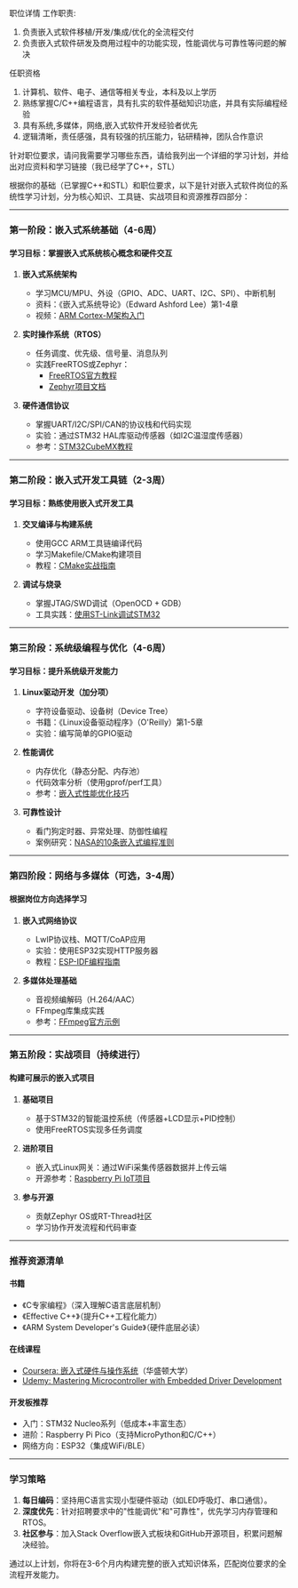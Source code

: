 职位详情
工作职责:

1. 负责嵌入式软件移植/开发/集成/优化的全流程交付
2. 负责嵌入式软件研发及商用过程中的功能实现，性能调优与可靠性等问题的解决

任职资格

1. 计算机、软件、电子、通信等相关专业，本科及以上学历
2. 熟练掌握C/C++编程语言，具有扎实的软件基础知识功底，并具有实际编程经验
3. 具有系统,多媒体，网络,嵌入式软件开发经验者优先
4. 逻辑清晰，责任感强，具有较强的抗压能力，钻研精神，团队合作意识

针对职位要求，请问我需要学习哪些东西，请给我列出一个详细的学习计划，并给出对应资料和学习链接（我已经学了C++，STL）

根据你的基础（已掌握C++和STL）和职位要求，以下是针对嵌入式软件岗位的系统性学习计划，分为核心知识、工具链、实战项目和资源推荐四部分：

---

### **第一阶段：嵌入式系统基础（4-6周）**

#### 学习目标：掌握嵌入式系统核心概念和硬件交互

1. **嵌入式系统架构**

   - 学习MCU/MPU、外设（GPIO、ADC、UART、I2C、SPI）、中断机制
   - 资料：《嵌入式系统导论》（Edward Ashford Lee）第1-4章
   - 视频：[ARM Cortex-M架构入门](https://www.arm.com/resources/education/books/cortex-m)
2. **实时操作系统（RTOS）**

   - 任务调度、优先级、信号量、消息队列
   - 实践FreeRTOS或Zephyr：
     - [FreeRTOS官方教程](https://www.freertos.org/implementation/index.html)
     - [Zephyr项目文档](https://docs.zephyrproject.org/latest/)
3. **硬件通信协议**

   - 掌握UART/I2C/SPI/CAN的协议栈和代码实现
   - 实验：通过STM32 HAL库驱动传感器（如I2C温湿度传感器）
   - 参考：[STM32CubeMX教程](https://www.st.com/en/development-tools/stm32cubemx.html)

---

### **第二阶段：嵌入式开发工具链（2-3周）**

#### 学习目标：熟练使用嵌入式开发工具

1. **交叉编译与构建系统**

   - 使用GCC ARM工具链编译代码
   - 学习Makefile/CMake构建项目
   - 教程：[CMake实战指南](https://cmake.org/cmake/help/latest/guide/tutorial/index.html)
2. **调试与烧录**

   - 掌握JTAG/SWD调试（OpenOCD + GDB）
   - 工具实践：[使用ST-Link调试STM32](https://wiki.st.com/stm32mcu/wiki/STM32_OpenOCD)

---

### **第三阶段：系统级编程与优化（4-6周）**

#### 学习目标：提升系统级开发能力

1. **Linux驱动开发（加分项）**

   - 字符设备驱动、设备树（Device Tree）
   - 书籍：《Linux设备驱动程序》（O'Reilly）第1-5章
   - 实验：编写简单的GPIO驱动
2. **性能调优**

   - 内存优化（静态分配、内存池）
   - 代码效率分析（使用gprof/perf工具）
   - 参考：[嵌入式性能优化技巧](https://embeddedartistry.com/blog/2018/04/26/embedded-c-coding-standard/)
3. **可靠性设计**

   - 看门狗定时器、异常处理、防御性编程
   - 案例研究：[NASA的10条嵌入式编程准则](https://github.com/stanislaw/awesome-safety-critical)

---

### **第四阶段：网络与多媒体（可选，3-4周）**

#### 根据岗位方向选择学习

1. **嵌入式网络协议**

   - LwIP协议栈、MQTT/CoAP应用
   - 实验：使用ESP32实现HTTP服务器
   - 教程：[ESP-IDF编程指南](https://docs.espressif.com/projects/esp-idf/en/latest/esp32/)
2. **多媒体处理基础**

   - 音视频编解码（H.264/AAC）
   - FFmpeg库集成实践
   - 参考：[FFmpeg官方示例](https://github.com/FFmpeg/FFmpeg/tree/master/doc/examples)

---

### **第五阶段：实战项目（持续进行）**

#### 构建可展示的嵌入式项目

1. **基础项目**

   - 基于STM32的智能温控系统（传感器+LCD显示+PID控制）
   - 使用FreeRTOS实现多任务调度
2. **进阶项目**

   - 嵌入式Linux网关：通过WiFi采集传感器数据并上传云端
   - 开源参考：[Raspberry Pi IoT项目](https://projects.raspberrypi.org/)
3. **参与开源**

   - 贡献Zephyr OS或RT-Thread社区
   - 学习协作开发流程和代码审查

---

### **推荐资源清单**

#### 书籍

- 《C专家编程》（深入理解C语言底层机制）
- 《Effective C++》（提升C++工程化能力）
- 《ARM System Developer's Guide》（硬件底层必读）

#### 在线课程

- [Coursera: 嵌入式硬件与操作系统](https://www.coursera.org/specializations/embedded-systems)（华盛顿大学）
- [Udemy: Mastering Microcontroller with Embedded Driver Development](https://www.udemy.com/course/mastering-microcontroller-with-peripheral-driver-development/)

#### 开发板推荐

- 入门：STM32 Nucleo系列（低成本+丰富生态）
- 进阶：Raspberry Pi Pico（支持MicroPython和C/C++）
- 网络方向：ESP32（集成WiFi/BLE）

---

### **学习策略**

1. **每日编码**：坚持用C语言实现小型硬件驱动（如LED呼吸灯、串口通信）。
2. **深度优先**：针对招聘要求中的"性能调优"和"可靠性"，优先学习内存管理和RTOS。
3. **社区参与**：加入Stack Overflow嵌入式板块和GitHub开源项目，积累问题解决经验。

通过以上计划，你将在3-6个月内构建完整的嵌入式知识体系，匹配岗位要求的全流程开发能力。
